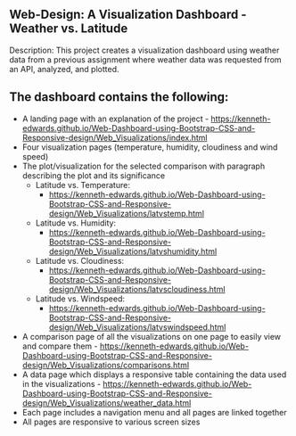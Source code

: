 ## Web-Design: A Visualization Dashboard - Weather vs. Latitude

Description: This project creates a visualization dashboard using weather data from a previous assignment where weather data was requested from an API, analyzed, and plotted.

## The dashboard contains the following:

* A landing page with an explanation of the project - https://kenneth-edwards.github.io/Web-Dashboard-using-Bootstrap-CSS-and-Responsive-design/Web_Visualizations/index.html
* Four visualization pages (temperature, humidity, cloudiness and wind speed)
* The plot/visualization for the selected comparison with paragraph describing the plot and its significance
  * Latitude vs. Temperature:
    * https://kenneth-edwards.github.io/Web-Dashboard-using-Bootstrap-CSS-and-Responsive-design/Web_Visualizations/latvstemp.html
  * Latitude vs. Humidity:
    * https://kenneth-edwards.github.io/Web-Dashboard-using-Bootstrap-CSS-and-Responsive-design/Web_Visualizations/latvshumidity.html
  * Latitude vs. Cloudiness:
    * https://kenneth-edwards.github.io/Web-Dashboard-using-Bootstrap-CSS-and-Responsive-design/Web_Visualizations/latvscloudiness.html
  * Latitude vs. Windspeed:
    * https://kenneth-edwards.github.io/Web-Dashboard-using-Bootstrap-CSS-and-Responsive-design/Web_Visualizations/latvswindspeed.html
* A comparison page of all the visualizations on one page to easily view and compare them - https://kenneth-edwards.github.io/Web-Dashboard-using-Bootstrap-CSS-and-Responsive-design/Web_Visualizations/comparisons.html
* A data page which displays a responsive table containing the data used in the visualizations - https://kenneth-edwards.github.io/Web-Dashboard-using-Bootstrap-CSS-and-Responsive-design/Web_Visualizations/weather_data.html
* Each page includes a navigation menu and all pages are linked together
* All pages are responsive to various screen sizes


